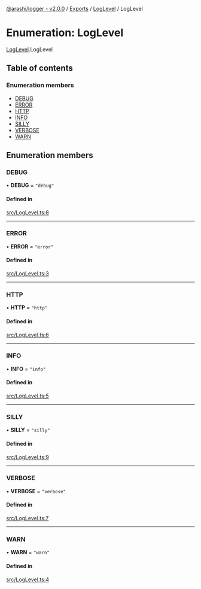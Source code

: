 [@arashi/logger - v2.0.0](../README.md) / [Exports](../modules.md) / [LogLevel](../modules/LogLevel.md) / LogLevel

# Enumeration: LogLevel

[LogLevel](../modules/LogLevel.md).LogLevel

## Table of contents

### Enumeration members

- [DEBUG](LogLevel.LogLevel-1.md#debug)
- [ERROR](LogLevel.LogLevel-1.md#error)
- [HTTP](LogLevel.LogLevel-1.md#http)
- [INFO](LogLevel.LogLevel-1.md#info)
- [SILLY](LogLevel.LogLevel-1.md#silly)
- [VERBOSE](LogLevel.LogLevel-1.md#verbose)
- [WARN](LogLevel.LogLevel-1.md#warn)

## Enumeration members

### DEBUG

• **DEBUG** = `"debug"`

#### Defined in

[src/LogLevel.ts:8](https://github.com/arashijs/logger/blob/667bffd/src/LogLevel.ts#L8)

___

### ERROR

• **ERROR** = `"error"`

#### Defined in

[src/LogLevel.ts:3](https://github.com/arashijs/logger/blob/667bffd/src/LogLevel.ts#L3)

___

### HTTP

• **HTTP** = `"http"`

#### Defined in

[src/LogLevel.ts:6](https://github.com/arashijs/logger/blob/667bffd/src/LogLevel.ts#L6)

___

### INFO

• **INFO** = `"info"`

#### Defined in

[src/LogLevel.ts:5](https://github.com/arashijs/logger/blob/667bffd/src/LogLevel.ts#L5)

___

### SILLY

• **SILLY** = `"silly"`

#### Defined in

[src/LogLevel.ts:9](https://github.com/arashijs/logger/blob/667bffd/src/LogLevel.ts#L9)

___

### VERBOSE

• **VERBOSE** = `"verbose"`

#### Defined in

[src/LogLevel.ts:7](https://github.com/arashijs/logger/blob/667bffd/src/LogLevel.ts#L7)

___

### WARN

• **WARN** = `"warn"`

#### Defined in

[src/LogLevel.ts:4](https://github.com/arashijs/logger/blob/667bffd/src/LogLevel.ts#L4)
